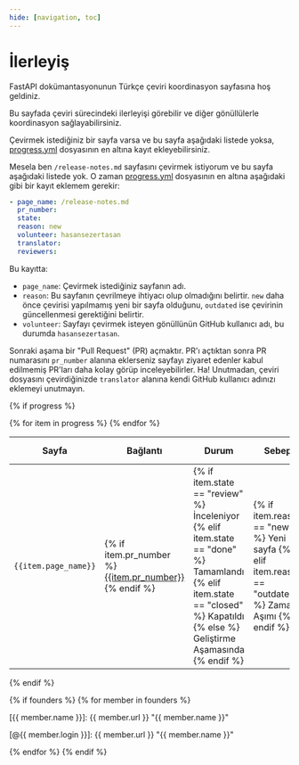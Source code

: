 ```yaml
---
hide: [navigation, toc]
---
```


# İlerleyiş

FastAPI dokümantasyonunun Türkçe çeviri koordinasyon sayfasına hoş geldiniz.

Bu sayfada çeviri sürecindeki ilerleyişi görebilir ve diğer gönüllülerle koordinasyon sağlayabilirsiniz.

Çevirmek istediğiniz bir sayfa varsa ve bu sayfa aşağıdaki listede yoksa, [progress.yml][progress.yml] dosyasının en altına kayıt ekleyebilirsiniz.

Mesela ben `/release-notes.md` sayfasını çevirmek istiyorum ve bu sayfa aşağıdaki listede yok. O zaman [progress.yml] dosyasının en altına aşağıdaki gibi bir kayıt eklemem gerekir:

```yaml
- page_name: /release-notes.md
  pr_number:
  state:
  reason: new
  volunteer: hasansezertasan
  translator:
  reviewers:
```

Bu kayıtta:

* `page_name`: Çevirmek istediğiniz sayfanın adı.
* `reason`: Bu sayfanın çevrilmeye ihtiyacı olup olmadığını belirtir. `new` daha önce çevirisi yapılmamış yeni bir sayfa olduğunu, `outdated` ise çevirinin güncellenmesi gerektiğini belirtir.
* `volunteer`: Sayfayı çevirmek isteyen gönüllünün GitHub kullanıcı adı, bu durumda `hasansezertasan`.

Sonraki aşama bir "Pull Request" (PR) açmaktır. PR'ı açtıktan sonra PR numarasını `pr_number` alanına eklerseniz sayfayı ziyaret edenler kabul edilmemiş PR'ları daha kolay görüp inceleyebilirler. Ha! Unutmadan, çeviri dosyasını çevirdiğinizde `translator` alanına kendi GitHub kullanıcı adınızı eklemeyi unutmayın.

{% if progress %}
<table>
    <thead>
        <tr>
            <th>Sayfa</th>
            <th>Bağlantı</th>
            <th>Durum</th>
            <th>Sebep</th>
            <th>Gönüllü</th>
            <th>Çeviren</th>
            <th>Gözden Geçiren</th>
        </tr>
    </thead>
    <tbody>
        {% for item in progress %}
        <tr>
            <td><code>{{item.page_name}}</code></td>
            <td>
            {% if item.pr_number %}
                <a href="https://github.com/tiangolo/fastapi/pull/{{item.pr_number}}">{{item.pr_number}}</a>
            {% endif %}
            </td>
            <td>
            {% if item.state == "review" %}
                İnceleniyor
            {% elif item.state == "done" %}
                Tamamlandı
            {% elif item.state == "closed" %}
                Kapatıldı
            {% else %}
                Geliştirme Aşamasında
            {% endif %}
            </td>
            <td>
            {% if item.reason == "new" %}
                Yeni sayfa
            {% elif item.reason == "outdated" %}
                Zaman Aşımı
            {% endif %}
            </td>
            <td>
                <a href="https://github.com/{{item.volunteer}}">@{{item.volunteer}}</a>
            </td>
            <td>
            {% if item.translator %}
                <a href="https://github.com/{{item.translator}}">@{{item.translator}}</a>
            {% endif %}
            </td>
            <td>
            {% if item.reviewers %}
                {% for reviewer in item.reviewers %}
                    <a href="https://github.com/{{reviewer}}">@{{reviewer}}</a>
                {% endfor %}
            {% endif %}
            </td>
        </tr>
        {% endfor %}
    </tbody>
</table>
{% endif %}

<!-- Add refs from founders -->
{% if founders %}
{% for member in founders %}

[{{ member.name }}]: {{ member.url }} "{{ member.name }}"

[@{{ member.login }}]: {{ member.url }} "{{ member.name }}"

{% endfor %}
{% endif %}

[progress.yml]: https://github.com/hasansezertasan/fastapi-turkiye/blob/main/docs/data/progress.yml
